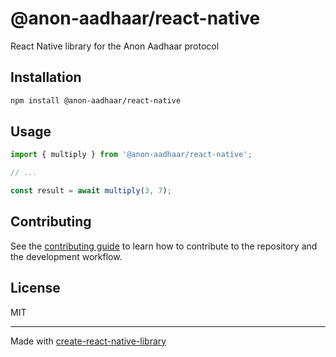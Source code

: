 # @anon-aadhaar/react-native

React Native library for the Anon Aadhaar protocol

## Installation

```sh
npm install @anon-aadhaar/react-native
```

## Usage

```js
import { multiply } from '@anon-aadhaar/react-native';

// ...

const result = await multiply(3, 7);
```

## Contributing

See the [contributing guide](CONTRIBUTING.md) to learn how to contribute to the repository and the development workflow.

## License

MIT

---

Made with [create-react-native-library](https://github.com/callstack/react-native-builder-bob)
